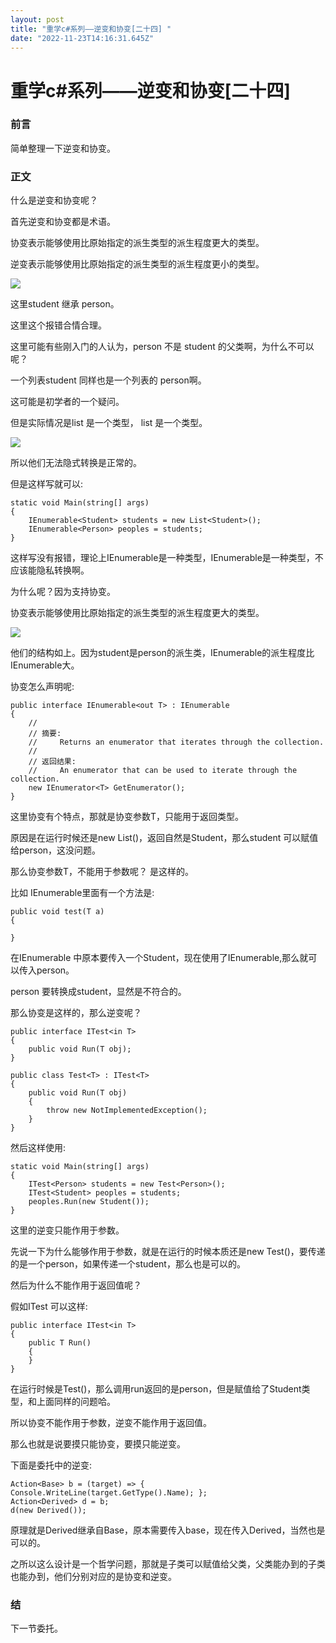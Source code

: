 ```yaml
---
layout: post
title: "重学c#系列——逆变和协变[二十四] "
date: "2022-11-23T14:16:31.645Z"
---
```

重学c#系列——逆变和协变\[二十四\]
====================

### 前言

简单整理一下逆变和协变。

### 正文

什么是逆变和协变呢？

首先逆变和协变都是术语。

协变表示能够使用比原始指定的派生类型的派生程度更大的类型。

逆变表示能够使用比原始指定的派生类型的派生程度更小的类型。

![](https://img2022.cnblogs.com/blog/1289794/202211/1289794-20221123212711853-107872746.png)

这里student 继承 person。

这里这个报错合情合理。

这里可能有些刚入门的人认为，person 不是 student 的父类啊，为什么不可以呢？

一个列表student 同样也是一个列表的 person啊。

这可能是初学者的一个疑问。

但是实际情况是list 是一个类型， list 是一个类型。

![](https://img2022.cnblogs.com/blog/1289794/202211/1289794-20221123213136391-821802334.png)

所以他们无法隐式转换是正常的。

但是这样写就可以:

    static void Main(string[] args)
    {
    	IEnumerable<Student> students = new List<Student>();
    	IEnumerable<Person> peoples = students;
    }
    

这样写没有报错，理论上IEnumerable是一种类型，IEnumerable是一种类型，不应该能隐私转换啊。

为什么呢？因为支持协变。

协变表示能够使用比原始指定的派生类型的派生程度更大的类型。

![](https://img2022.cnblogs.com/blog/1289794/202211/1289794-20221123214130854-2065114427.png)

他们的结构如上。因为student是person的派生类，IEnumerable的派生程度比IEnumerable大。

协变怎么声明呢:

    public interface IEnumerable<out T> : IEnumerable
    {
    	//
    	// 摘要:
    	//     Returns an enumerator that iterates through the collection.
    	//
    	// 返回结果:
    	//     An enumerator that can be used to iterate through the collection.
    	new IEnumerator<T> GetEnumerator();
    }
    

这里协变有个特点，那就是协变参数T，只能用于返回类型。

原因是在运行时候还是new List()，返回自然是Student，那么student 可以赋值给person，这没问题。

那么协变参数T，不能用于参数呢？ 是这样的。

比如 IEnumerable里面有一个方法是:

    public void test(T a)
    {
        
    }
    

在IEnumerable 中原本要传入一个Student，现在使用了IEnumerable,那么就可以传入person。

person 要转换成student，显然是不符合的。

那么协变是这样的，那么逆变呢？

    public interface ITest<in T>
    {
    	public void Run(T obj);
    }
    
    public class Test<T> : ITest<T>
    {
    	public void Run(T obj)
    	{
    		throw new NotImplementedException();
    	}
    }
    

然后这样使用:

    static void Main(string[] args)
    {
    	ITest<Person> students = new Test<Person>();
    	ITest<Student> peoples = students;
    	peoples.Run(new Student());
    }
    

这里的逆变只能作用于参数。

先说一下为什么能够作用于参数，就是在运行的时候本质还是new Test()，要传递的是一个person，如果传递一个student，那么也是可以的。

然后为什么不能作用于返回值呢？

假如ITest 可以这样:

    public interface ITest<in T>
    {
    	public T Run()
    	{ 
    	}
    }
    

在运行时候是Test()，那么调用run返回的是person，但是赋值给了Student类型，和上面同样的问题哈。

所以协变不能作用于参数，逆变不能作用于返回值。

那么也就是说要摸只能协变，要摸只能逆变。

下面是委托中的逆变:

    Action<Base> b = (target) => { Console.WriteLine(target.GetType().Name); };
    Action<Derived> d = b;
    d(new Derived());
    

原理就是Derived继承自Base，原本需要传入base，现在传入Derived，当然也是可以的。

之所以这么设计是一个哲学问题，那就是子类可以赋值给父类，父类能办到的子类也能办到，他们分别对应的是协变和逆变。

### 结

下一节委托。